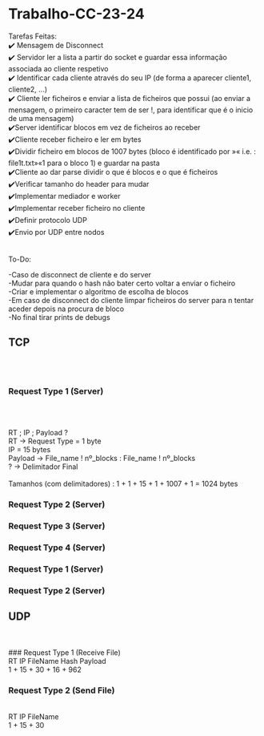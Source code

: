 # Trabalho-CC-23-24

Tarefas Feitas:<br>
✔️ Mensagem de Disconnect <br>
✔️ Servidor ler a lista a partir do socket e guardar essa informação associada ao cliente respetivo <br>
✔️ Identificar cada cliente através do seu IP (de forma a aparecer cliente1, cliente2, ...)<br>
✔️ Cliente ler ficheiros e enviar a lista de ficheiros que possui (ao enviar a mensagem, o primeiro caracter tem de ser !, para identificar que é o inicio de uma mensagem)<br>
✔️Server identificar blocos em vez de ficheiros ao receber <br>
✔️Cliente receber ficheiro e ler em bytes <br>
✔️Dividir ficheiro em blocos de 1007 bytes (bloco é identificado por »« i.e. : file1t.txt»«1 para o bloco 1) e guardar na pasta <br>
✔️Cliente ao dar parse dividir o que é blocos e o que é ficheiros <br>
✔️Verificar tamanho do header para mudar <br>
✔️Implementar mediador e worker <br>
✔️Implementar receber ficheiro no cliente <br>
✔️Definir protocolo UDP <br>
✔️Envio por UDP entre nodos <br>

<br>
To-Do: <br>

-Caso de disconnect de cliente e do server <br>
-Mudar para quando o hash não bater certo voltar a enviar o ficheiro <br>
-Criar e implementar o algoritmo de escolha de blocos <br>
-Em caso de disconnect do cliente limpar ficheiros do server para n tentar aceder depois na procura de bloco <br>
-No final tirar prints de debugs <br>

## TCP
<br>
<br>

### Request Type 1 (Server)
<br>
<br>

RT ; IP ; Payload ?
<br>
RT -> Request Type = 1 byte
<br>
IP = 15 bytes
<br>
Payload -> File_name ! nº_blocks : File_name ! nº_blocks 
<br>
? -> Delimitador Final
<br>
<br>
Tamanhos (com delimitadores) : 1 + 1 + 15 + 1 + 1007 + 1 = 1024 bytes

### Request Type 2 (Server)

### Request Type 3 (Server)

### Request Type 4 (Server)

### Request Type 1 (Server)

### Request Type 2 (Server)


## UDP 
<br>
<br>
### Request Type 1 (Receive File) 
<br>
RT IP FileName Hash Payload <br> 
1 + 15 + 30 + 16 + 962 <br>

### Request Type 2 (Send File)
<br>
RT IP FileName <br>
1 + 15 + 30
